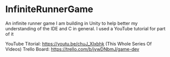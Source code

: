# InfiniteRunnerGame
An infinite runner game I am building in Unity to help better my understanding of the IDE and C in general. I used a YouTube tutorial for part of it

YouTube Titorial: https://youtu.be/chuJ_XIxbhk (This Whole  Series Of Videos)
Trello Board: https://trello.com/b/jywDNbmJ/game-dev
